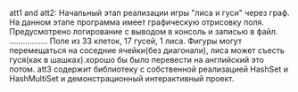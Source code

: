 att1 and att2: Начальный этап реализации игры "лиса и гуси" через граф. На данном этапе программа имеет графическую отрисовку поля.
 Предусмотрено логирование с выводом в консоль и записью в файл. 
.................
Поле из 33 клеток, 17 гусей, 1 лиса. Фигуры могут перемещаться на соседние ячейки(без диагонали), лиса может съесть гуся(как в шашках).хорошо бы было перевести на английский это потом.
att3 содержит библиотеку с собственной реализацией HashSet и HashMultiSet и демонстрационный интерактивный проект.
